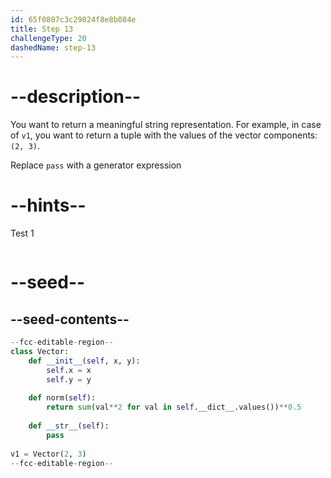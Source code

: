 ```yaml
---
id: 65f0807c3c29824f8e8b084e
title: Step 13
challengeType: 20
dashedName: step-13
---
```


# --description--

You want to return a meaningful string representation. For example, in case of `v1`, you want to return a tuple with the values of the vector components: `(2, 3)`.



Replace `pass` with a generator expression

# --hints--

Test 1

```js

```

# --seed--

## --seed-contents--

```py
--fcc-editable-region--
class Vector:
    def __init__(self, x, y):
        self.x = x
        self.y = y
        
    def norm(self):
        return sum(val**2 for val in self.__dict__.values())**0.5
        
    def __str__(self):
        pass
        
v1 = Vector(2, 3)
--fcc-editable-region--
```
